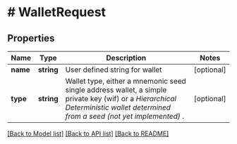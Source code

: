 # # WalletRequest

## Properties

Name | Type | Description | Notes
------------ | ------------- | ------------- | -------------
**name** | **string** | User defined string for wallet | [optional] 
**type** | **string** | Wallet type, either a mnemonic seed single address wallet, a simple private key (wif) or a *Hierarchical Deterministic wallet determined from a seed (not yet implemented)* . | [optional] 

[[Back to Model list]](../../README.md#documentation-for-models) [[Back to API list]](../../README.md#documentation-for-api-endpoints) [[Back to README]](../../README.md)



